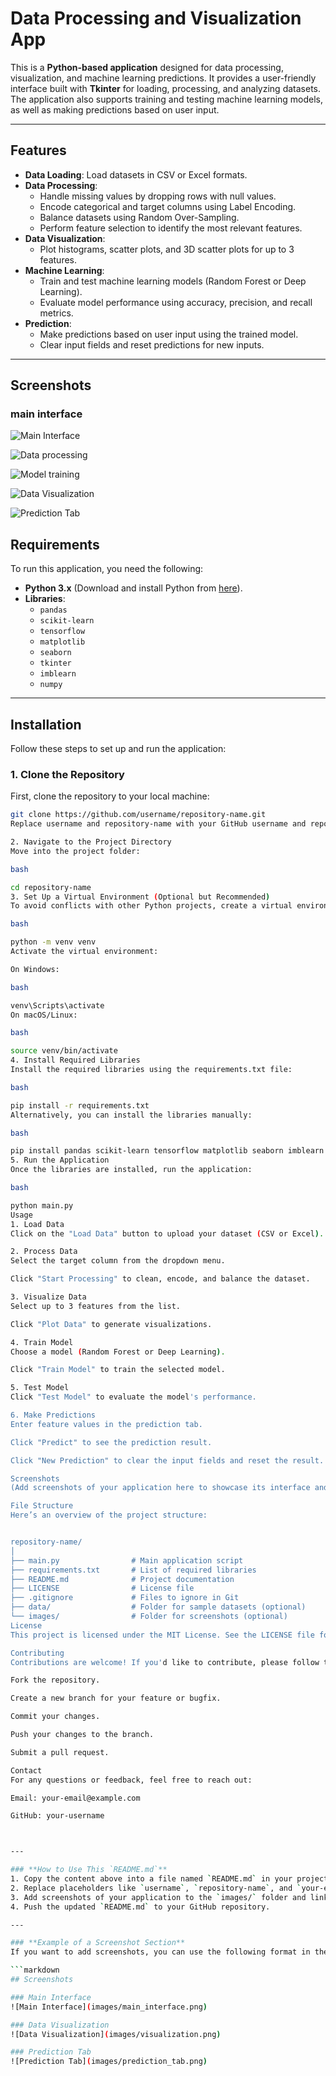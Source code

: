 # Data Processing and Visualization App

This is a **Python-based application** designed for data processing, visualization, and machine learning predictions. It provides a user-friendly interface built with **Tkinter** for loading, processing, and analyzing datasets. The application also supports training and testing machine learning models, as well as making predictions based on user input.

---

## Features

- **Data Loading**: Load datasets in CSV or Excel formats.
- **Data Processing**:
  - Handle missing values by dropping rows with null values.
  - Encode categorical and target columns using Label Encoding.
  - Balance datasets using Random Over-Sampling.
  - Perform feature selection to identify the most relevant features.
- **Data Visualization**:
  - Plot histograms, scatter plots, and 3D scatter plots for up to 3 features.
- **Machine Learning**:
  - Train and test machine learning models (Random Forest or Deep Learning).
  - Evaluate model performance using accuracy, precision, and recall metrics.
- **Prediction**:
  - Make predictions based on user input using the trained model.
  - Clear input fields and reset predictions for new inputs.

---
## Screenshots

### main interface
![Main Interface](images/photo1.png)

![Data processing](images/photo2.png)

![Model training](images/photo4.png)

![Data Visualization](images/photo3.png)

![Prediction Tab](images/photo5.png)

## Requirements

To run this application, you need the following:

- **Python 3.x** (Download and install Python from [here](https://www.python.org/downloads/)).
- **Libraries**:
  - `pandas`
  - `scikit-learn`
  - `tensorflow`
  - `matplotlib`
  - `seaborn`
  - `tkinter`
  - `imblearn`
  - `numpy`

---

## Installation

Follow these steps to set up and run the application:

### 1. Clone the Repository

First, clone the repository to your local machine:

```bash
git clone https://github.com/username/repository-name.git
Replace username and repository-name with your GitHub username and repository name.

2. Navigate to the Project Directory
Move into the project folder:

bash

cd repository-name
3. Set Up a Virtual Environment (Optional but Recommended)
To avoid conflicts with other Python projects, create a virtual environment:

bash

python -m venv venv
Activate the virtual environment:

On Windows:

bash

venv\Scripts\activate
On macOS/Linux:

bash

source venv/bin/activate
4. Install Required Libraries
Install the required libraries using the requirements.txt file:

bash

pip install -r requirements.txt
Alternatively, you can install the libraries manually:

bash

pip install pandas scikit-learn tensorflow matplotlib seaborn imblearn numpy
5. Run the Application
Once the libraries are installed, run the application:

bash

python main.py
Usage
1. Load Data
Click on the "Load Data" button to upload your dataset (CSV or Excel).

2. Process Data
Select the target column from the dropdown menu.

Click "Start Processing" to clean, encode, and balance the dataset.

3. Visualize Data
Select up to 3 features from the list.

Click "Plot Data" to generate visualizations.

4. Train Model
Choose a model (Random Forest or Deep Learning).

Click "Train Model" to train the selected model.

5. Test Model
Click "Test Model" to evaluate the model's performance.

6. Make Predictions
Enter feature values in the prediction tab.

Click "Predict" to see the prediction result.

Click "New Prediction" to clear the input fields and reset the result.

Screenshots
(Add screenshots of your application here to showcase its interface and functionality.)

File Structure
Here’s an overview of the project structure:


repository-name/
│
├── main.py                # Main application script
├── requirements.txt       # List of required libraries
├── README.md              # Project documentation
├── LICENSE                # License file
├── .gitignore             # Files to ignore in Git
├── data/                  # Folder for sample datasets (optional)
└── images/                # Folder for screenshots (optional)
License
This project is licensed under the MIT License. See the LICENSE file for details.

Contributing
Contributions are welcome! If you'd like to contribute, please follow these steps:

Fork the repository.

Create a new branch for your feature or bugfix.

Commit your changes.

Push your changes to the branch.

Submit a pull request.

Contact
For any questions or feedback, feel free to reach out:

Email: your-email@example.com

GitHub: your-username



---

### **How to Use This `README.md`**
1. Copy the content above into a file named `README.md` in your project folder.
2. Replace placeholders like `username`, `repository-name`, and `your-email@example.com` with your actual details.
3. Add screenshots of your application to the `images/` folder and link them in the **Screenshots** section.
4. Push the updated `README.md` to your GitHub repository.

---

### **Example of a Screenshot Section**
If you want to add screenshots, you can use the following format in the **Screenshots** section:

```markdown
## Screenshots

### Main Interface
![Main Interface](images/main_interface.png)

### Data Visualization
![Data Visualization](images/visualization.png)

### Prediction Tab
![Prediction Tab](images/prediction_tab.png)
